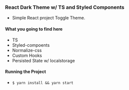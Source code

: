 ### React Dark Theme w/ TS and Styled Components

- Simple React project Toggle Theme.


#### What you going to find here
- TS
- Styled-compoents
- Normalize-css
- Custom Hooks
- Persisted State w/ localstorage

#### Running the Project
- `$ yarn install && yarn start`
